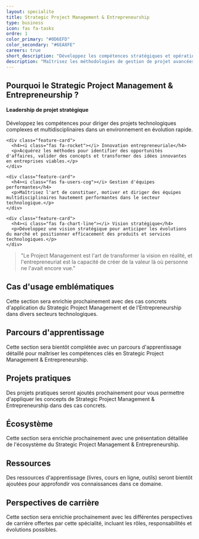 ```yaml
---
layout: specialite
title: Strategic Project Management & Entrepreneurship
type: business
icon: fas fa-tasks
ordre: 1
color_primary: "#0D6EFD"
color_secondary: "#6EA8FE"
careers: true
short_description: "Développez les compétences stratégiques et opérationnelles pour mener des projets complexes et créer des entreprises innovantes dans l'écosystème tech."
description: "Maîtrisez les méthodologies de gestion de projet avancées et les stratégies entrepreneuriales pour diriger efficacement des initiatives technologiques d'envergure et transformer des idées innovantes en entreprises prospères."
---
```


<section id="overview">
  <h2><i class="fas fa-lightbulb"></i> Pourquoi le Strategic Project Management & Entrepreneurship ?</h2>
  
  <div class="card-grid">
    <div class="feature-card">
      <h4><i class="fas fa-project-diagram"></i> Leadership de projet stratégique</h4>
      <p>Développez les compétences pour diriger des projets technologiques complexes et multidisciplinaires dans un environnement en évolution rapide.</p>
    </div>
    
    <div class="feature-card">
      <h4><i class="fas fa-rocket"></i> Innovation entrepreneuriale</h4>
      <p>Acquérez les méthodes pour identifier des opportunités d'affaires, valider des concepts et transformer des idées innovantes en entreprises viables.</p>
    </div>
    
    <div class="feature-card">
      <h4><i class="fas fa-users-cog"></i> Gestion d'équipes performantes</h4>
      <p>Maîtrisez l'art de constituer, motiver et diriger des équipes multidisciplinaires hautement performantes dans le secteur technologique.</p>
    </div>
    
    <div class="feature-card">
      <h4><i class="fas fa-chart-line"></i> Vision stratégique</h4>
      <p>Développez une vision stratégique pour anticiper les évolutions du marché et positionner efficacement des produits et services technologiques.</p>
    </div>
  </div>
  
  <blockquote class="mt-4">
    <p>"Le Project Management est l'art de transformer la vision en réalité, et l'entrepreneuriat est la capacité de créer de la valeur là où personne ne l'avait encore vue."</p>
  </blockquote>
</section>

<section id="cases">
  <h2><i class="fas fa-briefcase"></i> Cas d'usage emblématiques</h2>
  
  <p>Cette section sera enrichie prochainement avec des cas concrets d'application du Strategic Project Management et de l'Entrepreneurship dans divers secteurs technologiques.</p>
</section>

<section id="roadmap">
  <h2><i class="fas fa-map"></i> Parcours d'apprentissage</h2>
  
  <p>Cette section sera bientôt complétée avec un parcours d'apprentissage détaillé pour maîtriser les compétences clés en Strategic Project Management & Entrepreneurship.</p>
</section>

<section id="hands-on">
  <h2><i class="fas fa-laptop-code"></i> Projets pratiques</h2>
  
  <p>Des projets pratiques seront ajoutés prochainement pour vous permettre d'appliquer les concepts de Strategic Project Management & Entrepreneurship dans des cas concrets.</p>
</section>

<section id="ecosystem">
  <h2><i class="fas fa-network-wired"></i> Écosystème</h2>
  
  <p>Cette section sera enrichie prochainement avec une présentation détaillée de l'écosystème du Strategic Project Management & Entrepreneurship.</p>
</section>

<section id="resources">
  <h2><i class="fas fa-book"></i> Ressources</h2>
  
  <p>Des ressources d'apprentissage (livres, cours en ligne, outils) seront bientôt ajoutées pour approfondir vos connaissances dans ce domaine.</p>
</section>

<section id="career">
  <h2><i class="fas fa-briefcase"></i> Perspectives de carrière</h2>
  
  <p>Cette section sera enrichie prochainement avec les différentes perspectives de carrière offertes par cette spécialité, incluant les rôles, responsabilités et évolutions possibles.</p>
</section> 